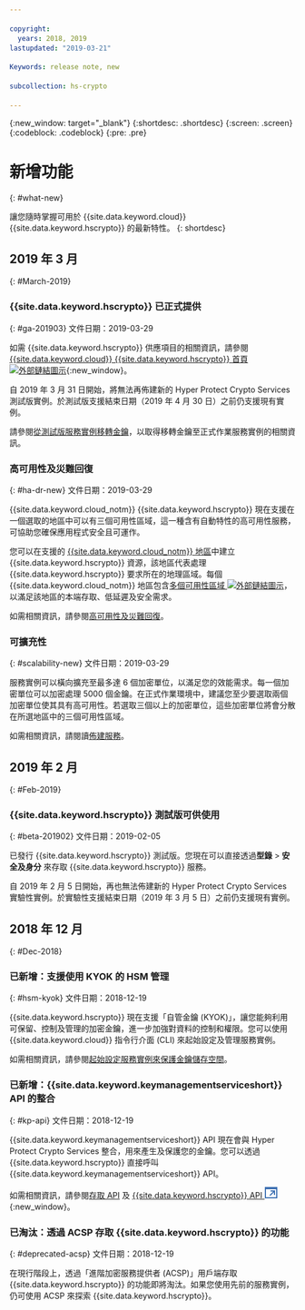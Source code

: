 ```yaml
---

copyright:
  years: 2018, 2019
lastupdated: "2019-03-21"

Keywords: release note, new

subcollection: hs-crypto

---
```


{:new_window: target="_blank"}
{:shortdesc: .shortdesc}
{:screen: .screen}
{:codeblock: .codeblock}
{:pre: .pre}

# 新增功能
{: #what-new}

讓您隨時掌握可用於 {{site.data.keyword.cloud}} {{site.data.keyword.hscrypto}} 的最新特性。
{: shortdesc}

## 2019 年 3 月
{: #March-2019}

### {{site.data.keyword.hscrypto}} 已正式提供
{: #ga-201903}
文件日期：2019-03-29

如需 {{site.data.keyword.hscrypto}} 供應項目的相關資訊，請參閱 [{{site.data.keyword.cloud}} {{site.data.keyword.hscrypto}} 首頁 ![外部鏈結圖示](../../icons/launch-glyph.svg "外部鏈結圖示")](https://www.ibm.com/cloud/hyper-protect-crypto){:new_window}。

自 2019 年 3 月 31 日開始，將無法再佈建新的 Hyper Protect Crypto Services 測試版實例。於測試版支援結束日期（2019 年 4 月 30 日）之前仍支援現有實例。

請參閱[從測試版服務實例移轉金鑰](/docs/services/hs-crypto/transition-keys.html)，以取得移轉金鑰至正式作業服務實例的相關資訊。

### 高可用性及災難回復
{: #ha-dr-new}
文件日期：2019-03-29

{{site.data.keyword.cloud_notm}} {{site.data.keyword.hscrypto}} 現在支援在一個選取的地區中可以有三個可用性區域，這一種含有自動特性的高可用性服務，可協助您確保應用程式安全且可運作。

您可以在支援的 [{{site.data.keyword.cloud_notm}} 地區](/docs/services/hs-crypto/regions.html)中建立 {{site.data.keyword.hscrypto}} 資源，該地區代表處理 {{site.data.keyword.hscrypto}} 要求所在的地理區域。每個 {{site.data.keyword.cloud_notm}} 地區包含[多個可用性區域 ![外部鏈結圖示](../../icons/launch-glyph.svg "外部鏈結圖示")](https://www.ibm.com/blogs/bluemix/2018/06/expansion-availability-zones-global-regions/)，以滿足該地區的本端存取、低延遲及安全需求。

如需相關資訊，請參閱[高可用性及災難回復](/docs/services/hs-crypto/ha-dr.html)。

### 可擴充性
{: #scalability-new}
文件日期：2019-03-29

服務實例可以橫向擴充至最多達 6 個加密單位，以滿足您的效能需求。每一個加密單位可以加密處理 5000 個金鑰。在正式作業環境中，建議您至少要選取兩個加密單位使其具有高可用性。若選取三個以上的加密單位，這些加密單位將會分散在所選地區中的三個可用性區域。

如需相關資訊，請閱讀[佈建服務](/docs/services/hs-crypto/provision.html)。

## 2019 年 2 月
{: #Feb-2019}

### {{site.data.keyword.hscrypto}} 測試版可供使用
{: #beta-201902}
文件日期：2019-02-05

已發行 {{site.data.keyword.hscrypto}} 測試版。您現在可以直接透過**型錄** > **安全及身分** 來存取 {{site.data.keyword.hscrypto}} 服務。

自 2019 年 2 月 5 日開始，再也無法佈建新的 Hyper Protect Crypto Services 實驗性實例。於實驗性支援結束日期（2019 年 3 月 5 日）之前仍支援現有實例。

## 2018 年 12 月
{: #Dec-2018}

### 已新增：支援使用 KYOK 的 HSM 管理
{: #hsm-kyok}
文件日期：2018-12-19

{{site.data.keyword.hscrypto}} 現在支援「自管金鑰 (KYOK)」，讓您能夠利用可保留、控制及管理的加密金鑰，進一步加強對資料的控制和權限。您可以使用 {{site.data.keyword.cloud}} 指令行介面 (CLI) 來起始設定及管理服務實例。

如需相關資訊，請參閱[起始設定服務實例來保護金鑰儲存空間](/docs/services/hs-crypto/initialize_hsm.html)。

### 已新增：{{site.data.keyword.keymanagementserviceshort}} API 的整合
{: #kp-api}
文件日期：2018-12-19

{{site.data.keyword.keymanagementserviceshort}} API 現在會與 Hyper Protect Crypto Services 整合，用來產生及保護您的金鑰。您可以透過 {{site.data.keyword.hscrypto}} 直接呼叫 {{site.data.keyword.keymanagementserviceshort}} API。

如需相關資訊，請參閱[存取 API](/docs/services/hs-crypto/access-api.html) 及 [{{site.data.keyword.hscrypto}} API ![外部鏈結圖示](image/external_link.svg "外部鏈結圖示")](https://{DomainName}/apidocs/hs-crypto){:new_window}。

### 已淘汰：透過 ACSP 存取 {{site.data.keyword.hscrypto}} 的功能
{: #deprecated-acsp}
文件日期：2018-12-19

在現行階段上，透過「進階加密服務提供者 (ACSP)」用戶端存取 {{site.data.keyword.hscrypto}} 的功能即將淘汰。如果您使用先前的服務實例，仍可使用 ACSP 來探索 {{site.data.keyword.hscrypto}}。
